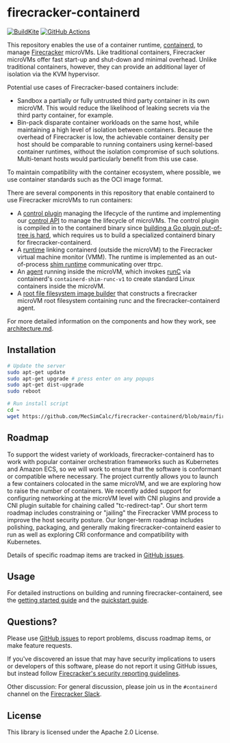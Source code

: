 # firecracker-containerd

[![BuildKite](https://badge.buildkite.com/aab4ae547d5e5079a5915522e8cdb18492349aef67aae5a8c5.svg?branch=main)](https://buildkite.com/firecracker-microvm/firecracker-containerd)
[![GitHub Actions](https://github.com/firecracker-microvm/firecracker-containerd/actions/workflows/build.yaml/badge.svg)](https://github.com/firecracker-microvm/firecracker-containerd/actions)

This repository enables the use of a container runtime,
[containerd](https://containerd.io), to manage
[Firecracker](https://github.com/firecracker-microvm/firecracker) microVMs.
Like traditional containers, Firecracker microVMs offer fast start-up and
shut-down and minimal overhead. Unlike traditional containers, however, they
can provide an additional layer of isolation via the KVM hypervisor.

Potential use cases of Firecracker-based containers include:

- Sandbox a partially or fully untrusted third party container
  in its own microVM. This would reduce the likelihood of
  leaking secrets via the third party container, for example.
- Bin-pack disparate container workloads on the same host,
  while maintaining a high level of isolation between containers. Because
  the overhead of Firecracker is low, the achievable container
  density per host should be comparable to
  running containers using kernel-based container runtimes,
  without the isolation compromise of such solutions. Multi-tenant
  hosts would particularly benefit from this use case.

To maintain compatibility with the container ecosystem, where possible, we use
container standards such as the OCI image format.

There are several components in this repository that enable containerd to use
Firecracker microVMs to run containers:

- A [control plugin](firecracker-control) managing the lifecycle of the
  runtime and implementing our [control API](proto/firecracker.proto) to
  manage the lifecycle of microVMs. The control plugin is compiled in to the
  containerd binary since [building a Go plugin out-of-tree is hard](https://github.com/golang/go/issues/20481),
  which requires us to build a specialized containerd binary for
  firecracker-containerd.
- A [runtime](runtime) linking containerd (outside the microVM) to the
  Firecracker virtual machine monitor (VMM). The runtime is implemented as an
  out-of-process
  [shim runtime](https://github.com/containerd/containerd/issues/2426)
  communicating over ttrpc.
- An [agent](agent) running inside the microVM, which invokes
  [runC](https://runc.io) via containerd's `containerd-shim-runc-v1`
  to create standard Linux containers inside the microVM.
- A [root file filesystem image builder](tools/image-builder) that
  constructs a firecracker microVM root filesystem containing runc and
  the firecracker-containerd agent.

For more detailed information on the components and how they work, see
[architecture.md](docs/architecture.md).

## Installation

```bash
# Update the server
sudo apt-get update
sudo apt-get upgrade # press enter on any popups
sudo apt-get dist-upgrade
sudo reboot

# Run install script
cd ~
wget https://github.com/MecSimCalc/firecracker-containerd/blob/main/firecracker-containerd.install.sh

```

## Roadmap

To support the widest variety of workloads, firecracker-containerd has to work
with popular container orchestration frameworks such as Kubernetes and Amazon
ECS, so we will work to ensure that the software is conformant or compatible
where necessary. The project currently allows you to launch a few containers
colocated in the same microVM, and we are exploring how to raise the number of
containers. We recently added support for configuring networking at the microVM
level with CNI plugins and provide a CNI plugin suitable for chaining called
"tc-redirect-tap". Our short term roadmap includes constraining or "jailing"
the Firecracker VMM process to improve the host security posture. Our
longer-term roadmap includes polishing, packaging, and generally making
firecracker-containerd easier to run as well as exploring CRI conformance and
compatibility with Kubernetes.

Details of specific roadmap items are tracked in [GitHub
issues](https://github.com/firecracker-microvm/firecracker-containerd/issues).

## Usage

For detailed instructions on building and running
firecracker-containerd, see the
[getting started guide](docs/getting-started.md) and the
[quickstart guide](docs/quickstart.md).

## Questions?

Please use [GitHub
issues](https://github.com/firecracker-microvm/firecracker-containerd/issues) to
report problems, discuss roadmap items, or make feature requests.

If you've discovered an issue that may have security implications to
users or developers of this software, please do not report it using
GitHub issues, but instead follow
[Firecracker's security reporting
guidelines](https://github.com/firecracker-microvm/firecracker/blob/main/SECURITY-POLICY.md).

Other discussion: For general discussion, please join us in the `#containerd`
channel on the [Firecracker Slack](https://join.slack.com/t/firecracker-microvm/shared_invite/zt-oxbm7tqt-GLlze9zZ7sdRSDY6OnXXHg).

## License

This library is licensed under the Apache 2.0 License.
